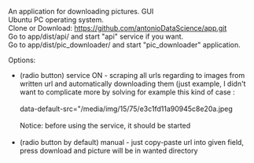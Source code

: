 An application for downloading pictures. GUI <br>
Ubuntu PC operating system.<br>
Clone or Download: https://github.com/antonioDataScience/app.git<br>
Go to app/dist/api/ and start "api" service if you want. <br>
Go to app/dist/pic_downloader/ and start "pic_downloader" application.<br>

Options:<br>
 - (radio button) service ON - scraping all urls regarding to images from written url and automatically downloading them (just example, I didn't want to complicate more by solving for example this kind of case : <br><br>data-default-src="/media/img/15/75/e3c1fd11a90945c8e20a.jpeg <br><br>
 Notice: before using the service, it should be started <br><br>
 - (radio button by default) manual - just copy-paste url into given field, press download and picture will be in wanted directory
